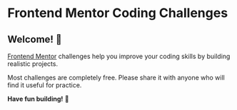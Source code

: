 # Frontend Mentor Coding Challenges

## Welcome! 👋

[Frontend Mentor](https://www.frontendmentor.io) challenges help you improve your coding skills by building realistic projects.

Most challenges are completely free. Please share it with anyone who will find it useful for practice.

**Have fun building!** 🚀
